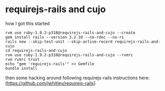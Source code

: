 requirejs-rails and cujo
========================

how I got this started

    rvm use ruby-1.9.2-p318@requirejs-rails-and-cujo --create
    gem install rails --version 3.2.10 --no-rdoc --no-ri
    rails new --skip-test-unit --skip-active-record requirejs-rails-and-cujo
    cd requirejs-rails-and-cujo
    rvm use ruby-1.9.2-p318@requirejs-rails-and-cujo --rvmrc
    rvm rvmrc trust .
    echo "gem 'requirejs-rails'" >> Gemfile
    bundle install

then some hacking around following requirejs-rails instructions here:
[https://github.com/jwhitley/requirejs-rails]


